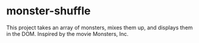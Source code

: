 # monster-shuffle
This project takes an array of monsters, mixes them up, and displays them in the DOM.  Inspired by the movie Monsters, Inc.
